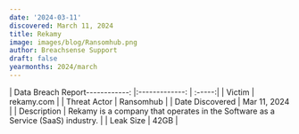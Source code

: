 ```yaml
---
date: '2024-03-11'
discovered: March 11, 2024
title: Rekamy
image: images/blog/Ransomhub.png
author: Breachsense Support
draft: false
yearmonths: 2024/march
---
```


| Data Breach Report------------:     |:-------------:    | :-----:|
| Victim      | rekamy.com      | 
| Threat Actor      | Ransomhub      | 
| Date Discovered      | Mar 11, 2024      | 
| Description      | Rekamy is a company that operates in the Software as a Service (SaaS) industry.      | 
| Leak Size      | 42GB      | 

